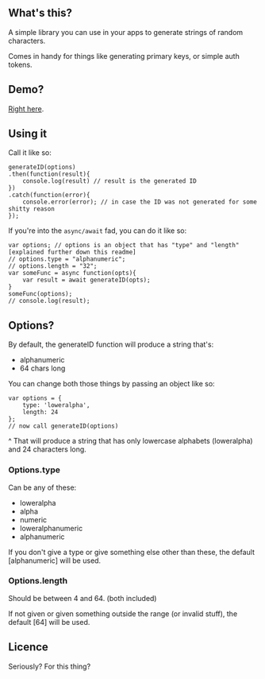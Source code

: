 ## What's this? 

A simple library you can use in your apps to generate strings of random characters. 

Comes in handy for things like generating primary keys, or simple auth tokens.

## Demo?

[Right here][0].

## Using it

Call it like so:

```
generateID(options)
.then(function(result){
    console.log(result) // result is the generated ID
})
.catch(function(error){
    console.error(error); // in case the ID was not generated for some shitty reason
});
```

If you're into the `async/await` fad, you can do it like so:

```
var options; // options is an object that has "type" and "length" [explained further down this readme]
// options.type = "alphanumeric";
// options.length = "32";
var someFunc = async function(opts){
    var result = await generateID(opts);
}
someFunc(options);
// console.log(result);
```

## Options?

By default, the generateID function will produce a string that's:
- alphanumeric
- 64 chars long

You can change both those things by passing an object like so:

```
var options = {
    type: 'loweralpha',
    length: 24
};
// now call generateID(options)
```

^ That will produce a string that has only lowercase alphabets (loweralpha) and 24 characters long.

### Options.type

Can be any of these:
- loweralpha
- alpha
- numeric
- loweralphanumeric
- alphanumeric

If you don't give a type or give something else other than these, the default [alphanumeric] will be used.

### Options.length

Should be between 4 and 64. (both included)

If not given or given something outside the range (or invalid stuff), the default [64] will be used.

## Licence

Seriously? For this thing?

[0]: http://druchan.com/gen_id/
